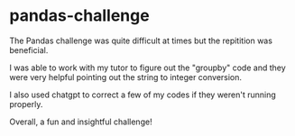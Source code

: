 # pandas-challenge
The Pandas challenge was quite difficult at times but the repitition was beneficial. 

I was able to work with my tutor to figure out the "groupby" code and they were very helpful pointing out the string to integer conversion.  

I also used chatgpt to correct a few of my codes if they weren't running properly. 

Overall, a fun and insightful challenge!
